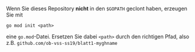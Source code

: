 Wenn Sie dieses Repository **nicht** in den `$GOPATH` geclont haben, erzeugen Sie mit

```
go mod init <path>
```

eine `go.mod`-Datei. Ersetzen Sie dabei `<path>` durch den richtigen Pfad, also z.B.
`github.com/ob-vss-ss19/blatt1-myghname`
